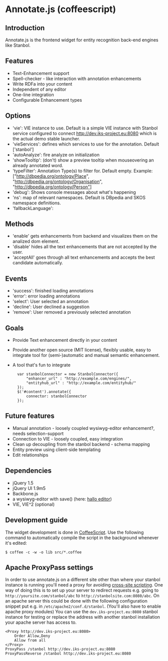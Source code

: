 # Annotate.js (coffeescript)
## Introduction
Annotate.js is the frontend widget for entity recognition back-end engines like Stanbol.

## Features

* Text-Enhancement support
* Spell-checker - like interaction with annotation enhancements
* Write RDFa into your content
* Independent of any editor
* One-line integration
* Configurable Enhancement types

## Options
* 'vie': VIE instance to use. Default is a simple VIE instance with Stanbol service 
configured to connect http://dev.iks-project.eu:8080 which is the actual demo stable launcher.
* 'vieServices': defines which services to use for the annotation. Default ['stanbol']
* 'autoAnalyze': fire analyze on initialization
* 'showTooltip': (don't) show a preview tooltip when mouseovering an already annotated word.
* 'typeFilter': Annotation Type(s) to filter for. Default empty. Example: 
["http://dbpedia.org/ontology/Place", "http://dbpedia.org/ontology/Organisation", "http://dbpedia.org/ontology/Person"]
* 'debug': Shows console messages about what's happening
* 'ns': map of relevant namespaces. Default is DBpedia and SKOS namespace definitions.
* 'fallbackLanguage': 

## Methods
* 'enable' gets enhancements from backend and visualizes them on the analized dom element.
* 'disable' hides all the text enhancements that are not accepted by the user.
* 'acceptAll' goes through all text enhancements and accepts the best candidate
automatically.

## Events
* 'success': finished loading annotations
* 'error': error loading annotations
* 'select': User selected an annotation
* 'decline': User declined a suggestion
* 'remove': User removed a previously selected annotation

## Goals

* Provide Text enhancement directly in your content
* Provide another open source (MIT license), flexibly usable, easy to integrate tool for (semi-)automatic and manual semantic enhancement.
* A tool that's fun to integrate

        var stanbolConnector = new StanbolConnector({
            "enhancer_url" : "http://example.com/engines/",
            "entityhub_url" : "http://example.com/entityhub/"
        });
        $('#content').annotate({
            connector: stanbolConnector
        });

## Future features

* Manual annotation - loosely coupled wysiwyg-editor enhancement?, needs selection-support
* Connection to VIE - loosely coupled, easy integration
* Clean up decoupling from the stanbol backend - schema mapping
* Entity preview using client-side templating
* Edit relationships

## Dependencies

* jQuery 1.5
* jQuery UI 1.9m5
* Backbone.js
* a wysiwyg-editor with save() (here: [hallo editor](https://github.com/bergie/hallo))
* VIE, VIE^2 (optional)

## Development guide
The widget development is done in [CoffeeScript](http://jashkenas.github.com/coffee-script/). Use the following command to automatically compile the script in the background whenever it's edited:

    $ coffee -c -w -o lib src/*.coffee

## Apache ProxyPass settings
In order to use annotate.js on a different site other than where your stanbol instance is running you'll need a proxy for avoiding [cross-site scripting](http://en.wikipedia.org/wiki/Cross-site_scripting). One way of doing this is to set up your server to redirect requests e.g. going to `http://yoursite.com/stanbol/abc` to `http://stanbolsite.com:8080/abc`. On an apache server this could be done with the following configuration snippet put e.g. in `/etc/apache2/conf.d/stanbol`. (You'll also have to enable apache proxy modules) You can use the `dev.iks-project.eu:8080` stanbol instance for testing or replace the address with another stanbol installation your apache server has access to.

    <Proxy http://dev.iks-project.eu:8080>
        Order Allow,Deny
        Allow from all
    </Proxy>
    ProxyPass /stanbol http://dev.iks-project.eu:8080
    ProxyPassReverse /stanbol http://dev.iks-project.eu:8080

